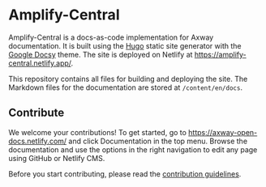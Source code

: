 # Amplify-Central

Amplify-Central is a docs-as-code implementation for Axway documentation. It is built using the [Hugo](https://gohugo.io/) static site generator with the [Google Docsy](https://github.com/google/docsy) theme. The site is deployed on Netlify at <https://amplify-central.netlify.app/>.

This repository contains all files for building and deploying the site. The Markdown files for the documentation are stored at `/content/en/docs`.

## Contribute

We welcome your contributions! To get started, go to https://axway-open-docs.netlify.com/ and click Documentation in the top menu. Browse the documentation and use the options in the right navigation to edit any page using GitHub or Netlify CMS.

Before you start contributing, please read the [contribution guidelines](https://axway-open-docs.netlify.app/docs/contribution_guidelines/).

